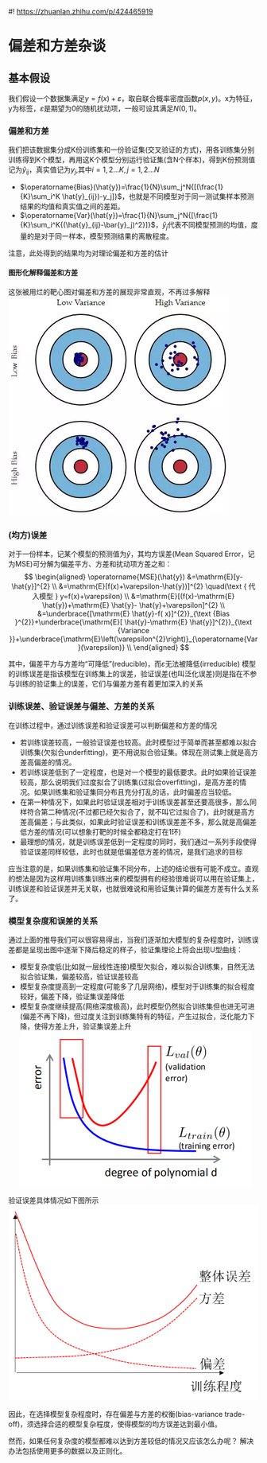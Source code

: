 #! https://zhuanlan.zhihu.com/p/424465919
# 偏差和方差杂谈

## 基本假设

我们假设一个数据集满足$y=f(x)+\varepsilon$，取自联合概率密度函数$p(x,y)$。x为特征，y为标签，$\varepsilon$是期望为0的随机扰动项，一般可设其满足$N(0,1)$。

### 偏差和方差

我们把该数据集分成K份训练集和一份验证集(交叉验证的方式)，用各训练集分别训练得到K个模型，再用这K个模型分别运行验证集(含N个样本)，得到K份预测值记为$\hat{y}_{ij}$，真实值记为$y_j$,其中$i=1,2...K,j=1,2...N$

- $\operatorname{Bias}(\hat{y})=\frac{1}{N}\sum_j^N{[(\frac{1}{K}\sum_i^K \hat{y}_{ij})-y_j]}$，也就是不同模型对于同一测试集样本预测结果的均值和真实值之间的差距。
- $\operatorname{Var}(\hat{y})=\frac{1}{N}\sum_j^N{[\frac{1}{K}\sum_i^K{(\hat{y}_{ij}-\bar{y}_j)^2}]}$，$\bar{y}_j$代表不同模型预测的均值，度量的是对于同一样本，模型预测结果的离散程度。

注意，此处得到的结果均为对理论偏差和方差的估计

#### 图形化解释偏差和方差

这张被用烂的靶心图对偏差和方差的展现非常直观，不再过多解释
![靶心图](resources/640.webp)

### (均方)误差

对于一份样本，记某个模型的预测值为$\hat{y}$，其均方误差(Mean Squared Error，记为MSE)可分解为偏差平方、方差和扰动项方差之和：
$$
\begin{aligned}
\operatorname{MSE}(\hat{y}) &=\mathrm{E}[y-\hat{y}]^{2} \\
&=\mathrm{E}[f(x)+\varepsilon-\hat{y})]^{2} \quad(\text { 代入模型 } y=f(x)+\varepsilon) \\
&=\mathrm{E}[(f(x)-\mathrm{E} \hat{y})+\mathrm{E}  \hat{y}- \hat{y}+\varepsilon]^{2} \\
&=\underbrace{[\mathrm{E}  \hat{y}-f( x)]^{2}}_{\text {Bias }^{2}}+\underbrace{\mathrm{E}[ \hat{y}-\mathrm{E}  \hat{y}]^{2}}_{\text {Variance }}+\underbrace{\mathrm{E}\left(\varepsilon^{2}\right)}_{\operatorname{Var}(\varepsilon)} \\
\end{aligned}
$$

其中，偏差平方与方差均“可降低”(reducible)，而$\varepsilon$无法被降低(irreducible)
模型的训练误差是指该模型在训练集上的误差，验证误差(也叫泛化误差)则是指在不参与训练的验证集上的误差，它们与偏差方差有着更加深入的关系

### 训练误差、验证误差与偏差、方差的关系

在训练过程中，通过训练误差和验证误差可以判断偏差和方差的情况

- 若训练误差较高，一般验证误差也较高。此时模型过于简单而甚至都难以拟合训练集(欠拟合underfitting)，更不用说拟合验证集。体现在测试集上就是高方差高偏差的情况。
- 若训练误差低到了一定程度，也是对一个模型的最低要求。此时如果验证误差较高，那么说明我们过度拟合了训练集(过拟合overfitting)，是高方差的情况。如果训练集和验证集同分布且充分打乱的话，此时偏差应当较低。
- 在第一种情况下，如果此时验证误差相对于训练误差甚至还要高很多，那么同样符合第二种情况(不过都已经欠拟合了，就不叫它过拟合了)，此时就是高方差高偏差；与此类似，如果此时验证误差和训练误差差不多，那么就是高偏差低方差的情况(可以想象打靶的时候全都稳定打在1环)
- 最理想的情况，就是训练误差低到一定程度的同时，我们通过一系列手段使得验证误差同样较低，此时也就是低偏差低方差的情况，是我们追求的目标
  
应当注意的是，如果训练集和验证集不同分布，上述的结论很有可能不成立。直观的想法是因为这样用训练集训练出来的模型拥有的经验很难说可以用在验证集上，训练误差和验证误差并无关联，也就很难说和用验证集计算的偏差方差有什么关系了。

### 模型复杂度和误差的关系

通过上面的推导我们可以很容易得出，当我们逐渐加大模型的复杂程度时，训练误差都是呈现出图中逐渐下降后稳定的样子，验证集理论上将会出现U型曲线：

- 模型复杂度低(比如就一层线性连接)模型欠拟合，难以拟合训练集，自然无法拟合验证集，偏差较高，验证误差较高
- 模型复杂度提高到一定程度(可能多了几层网络)，模型对于训练集的拟合程度较好，偏差下降，验证集误差降低
- 模型复杂度继续提高(网络深度极高)，此时模型仍然拟合训练集但也进无可进(偏差不再下降)，但过度关注到训练集特有的特征，产生过拟合，泛化能力下降，使得方差上升，验证集误差上升
![训练验证](resources/train_valid.jpg)

验证误差具体情况如下图所示
![偏差和误差](resources/bias.png)

因此，在选择模型复杂程度时，存在偏差与方差的权衡(bias-variance trade-off)，须选择合适的模型复杂程度，使得模型的均方误差达到最小值。

然而，如果任何复杂度的模型都难以达到方差较低的情况又应该怎么办呢？
解决办法包括使用更多的数据以及正则化。
